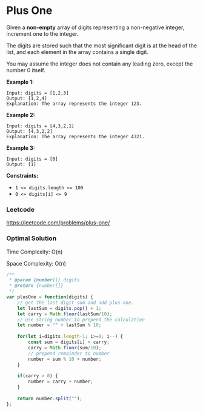 # Plus One

Given a **non-empty** array of digits representing a non-negative integer, increment one to the integer.

The digits are stored such that the most significant digit is at the head of the list, and each element in the array contains a single digit.

You may assume the integer does not contain any leading zero, except the number 0 itself.



**Example 1:**

```
Input: digits = [1,2,3]
Output: [1,2,4]
Explanation: The array represents the integer 123.
```

**Example 2:**

```
Input: digits = [4,3,2,1]
Output: [4,3,2,2]
Explanation: The array represents the integer 4321.
```

**Example 3:**

```
Input: digits = [0]
Output: [1]
```

 

**Constraints:**

- `1 <= digits.length <= 100`
- `0 <= digits[i] <= 9`



### Leetcode

https://leetcode.com/problems/plus-one/



### Optimal Solution

Time Complexity: O(n)

Space Complexity: O(n)

```js
/**
 * @param {number[]} digits
 * @return {number[]}
 */
var plusOne = function(digits) {
    // get the last digit sum and add plus one.
    let lastSum = digits.pop() + 1;
    let carry = Math.floor(lastSum/10);
    // use string number to prepend the calculation
    let number = "" + lastSum % 10;
    
    for(let i=digits.length-1; i>=0; i--) {
        const sum = digits[i] + carry;
        carry = Math.floor(sum/10);
        // prepend remainder to number
        number = sum % 10 + number;
    }
    
    if(carry > 0) {
        number = carry + number;
    }
    
    return number.split("");
};
```
